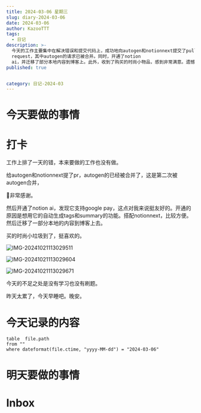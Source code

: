 ```yaml
---
title: 2024-03-06 星期三
slug: diary-2024-03-06
date: 2024-03-06
author: KazooTTT
tags:
  - 日记
description: >-
  今天的工作主要集中在解决错误和提交代码上，成功地向autogen和notionnext提交了pull
  request，其中autogen的请求已被合并。同时，开通了notion
  ai，并迁移了部分本地内容到博客上。此外，收到了购买的时尚小物品，感到非常满意。遗憾的是，今天没有进行学习和刷题。计划早点休息，为明天做准备。
published: true


category: 日记-2024-03
---
```


# 今天要做的事情

# 打卡

工作上排了一天的错，本来要做的工作也没有做。

给autogen和notionnext提了pr，autogen的已经被合并了，这是第二次被autogen合并，

🙏非常感谢。

然后开通了notion ai，发现它支持google pay，这点对我来说挺友好的。开通的原因是想用它的自动生成tags和summary的功能。搭配notionnext，比较方便。然后迁移了一部分本地的内容到博客上去。

买的时尚小垃圾到了，挺喜欢的。

![IMG-20241021113029511](https://pictures.kazoottt.top/2024/11/20241125-30be30b76c47cff90a88e37b7562e1ed.png)

![IMG-20241021113029604](https://pictures.kazoottt.top/2024/11/20241125-15265af8fa83af8ec5365f588256f85b.jpeg)

![IMG-20241021113029671](https://pictures.kazoottt.top/2024/11/20241125-c33b78a016b48a6729cb3aa8e939e125.jpeg)

今天的不足之处是没有学习也没有刷题。

昨天太累了，今天早睡吧。晚安。

# 今天记录的内容

```dataview
table  file.path
from ""
where dateformat(file.ctime, "yyyy-MM-dd") = "2024-03-06"
```

# 明天要做的事情

# Inbox

<!-- start of weread -->
<!-- end of weread -->
